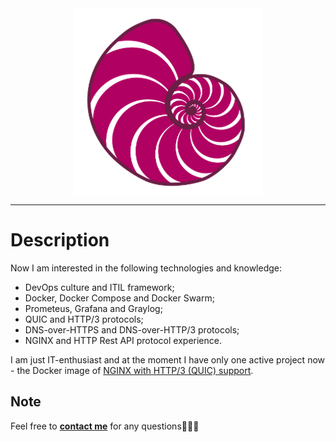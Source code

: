 <center><img align="center" alt="ammnt's logo" src="https://raw.githubusercontent.com/ammnt/ammnt/main/ammnt_logo.png" /></center>

***

# Description

Now I am interested in the following technologies and knowledge:
- DevOps culture and ITIL framework;
- Docker, Docker Compose and Docker Swarm;
- Prometeus, Grafana and Graylog;
- QUIC and HTTP/3 protocols;
- DNS-over-HTTPS and DNS-over-HTTP/3 protocols;
- NGINX and HTTP Rest API protocol experience.

I am just IT-enthusiast and at the moment I have only one active project now - the Docker image of <a href="https://hub.docker.com/r/ammnt/nginx">NGINX with HTTP/3 (QUIC) support</a>.


## Note

Feel free to <b><a href="mailto:contact@ammnt.app">contact me</a></b> for any questions👨🏻‍💻
